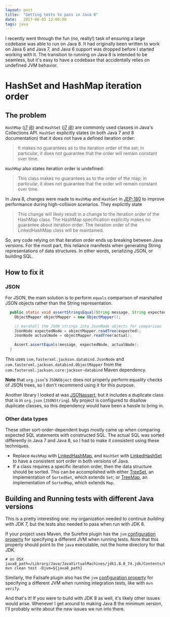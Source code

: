 ```yaml
---
layout: post
title:  "Getting tests to pass in Java 8"
date:   2017-06-05 12:00:00
tags: java
---
```


I recently went through the fun (no, really!) task of ensuring a large codebase was able to run on Java 8.
It had originally been written to work on Java 6 and Java 7, and Java 6 support was dropped before I started working with it.
The transition to running on Java 8 is intended to be seamless, but it's easy to have a codebase that accidentally relies on
undefined JVM behavior.

# HashSet and HashMap iteration order

## The problem

`HashMap` ([j7](http://docs.oracle.com/javase/7/docs/api/java/util/HashMap.html) [j8](http://docs.oracle.com/javase/8/docs/api/java/util/HashMap.html)) and
`HashSet` ([j7](http://docs.oracle.com/javase/7/docs/api/java/util/HashSet.html) [j8](http://docs.oracle.com/javase/8/docs/api/java/util/HashSet.html))
are commonly used classes in Java's Collections API.
`HashSet` explicitly states (in both Java 7 and 8 documentation) that it does not have a defined iteration order:

> It makes no guarantees as to the iteration order of the set; in particular, it does not guarantee that the order will remain constant over time.

`HashMap` also states iteration order is undefined:

> This class makes no guarantees as to the order of the map; in particular, it does not guarantee that the order will remain constant over time.

In Java 8, changes were made to `HashMap` and `HashSet` in [JEP-180](http://openjdk.java.net/jeps/180) to improve
performance during high-collision scenarios.  They explicitly state

> This change will likely result in a change to the iteration order of the HashMap class.
The HashMap specification explicitly makes no guarantee about iteration order.
The iteration order of the LinkedHashMap class will be maintained.

So, any code relying on that iteration order ends up breaking between Java versions.
For the most part, this reliance manifests when generating String representations of data structures.
In other words, serializing JSON, or building SQL.

## How to fix it

### JSON

For JSON, the main solution is to perform `equals` comparison of marshalled JSON objects rather than the String representation.

```java
  public static void assertStringsEqual(String message, String expected, String actual) throws IOException {
    ObjectMapper objectMapper = new ObjectMapper();

    // marshall the JSON strings into JsonNode objects for comparison
    JsonNode expectedNode = objectMapper.readTree(expected);
    JsonNode actualNode = objectMapper.readTree(actual);

    Assert.assertEquals(message, expectedNode, actualNode);
  }
```

This uses `com.fasterxml.jackson.databind.JsonNode` and `com.fasterxml.jackson.databind.ObjectMapper` from the
`com.fasterxml.jackson.core:jackson-databind` Maven dependency.

**Note** that `org.json`'s `JSONObject` does not properly perform equality checks of JSON trees,
so I don't recommend using it for this purpose.

Another library I looked at was [JSONassert](https://github.com/skyscreamer/JSONassert), but it includes a duplicate
class that is in `org.json` (`JSONString`).  My project is configured to disallow duplicate classes,
so this dependency would have been a hassle to bring in.

### Other data types

These other sort-order-dependent bugs mostly came up when comparing expected SQL statements with constructed SQL.
The actual SQL was sorted differently in Java 7 and Java 8, so I had to make it consistent using these techniques.

* Replace `HashMap` with [LinkedHashMap](http://docs.oracle.com/javase/7/docs/api/java/util/LinkedHashMap.html),
and `HashSet` with [LinkedHashSet](http://docs.oracle.com/javase/7/docs/api/java/util/LinkedHashSet.html)
to have a consistent sort order in both versions of Java.
* If a class requires a specific iteration order, then the data structure should be sorted.
This can be accomplished with either [TreeSet](http://docs.oracle.com/javase/7/docs/api/java/util/TreeSet.html),
an implementation of `SortedSet`, which extends `Set`;
or [TreeMap](http://docs.oracle.com/javase/7/docs/api/java/util/TreeMap.html),
an implementation of `SortedMap`, which extends `Map`.

## Building and Running tests with different Java versions

This is a pretty interesting one: my organization needed to continue _building_ with JDK 7,
but the tests also needed to pass when run with JDK 8.

If your project uses Maven, the Surefire plugin has the
`jvm` [configuration property](http://maven.apache.org/surefire/maven-surefire-plugin/test-mojo.html#jvm)
for specifying a different JVM when running tests.
Note that this property should point to the `java` executable, not the home directory for that JDK.

```
# on OSX
java8_path=/Library/Java/JavaVirtualMachines/jdk1.8.0_74.jdk/Contents/Home/bin/java
mvn clean test -Djvm=${java8_path}
```

Similarly, the Failsafe plugin also has the
`jvm` [configuration property](http://maven.apache.org/surefire/maven-failsafe-plugin/integration-test-mojo.html#jvm)
for specifying a different JVM when running integration tests, like with `mvn verify`.

And that's it!  If you were to build with JDK 8 as well, it's likely other issues would arise.
Whenever I get around to making Java 8 the minimum version, I'll probably write about the new issues we run into there.

